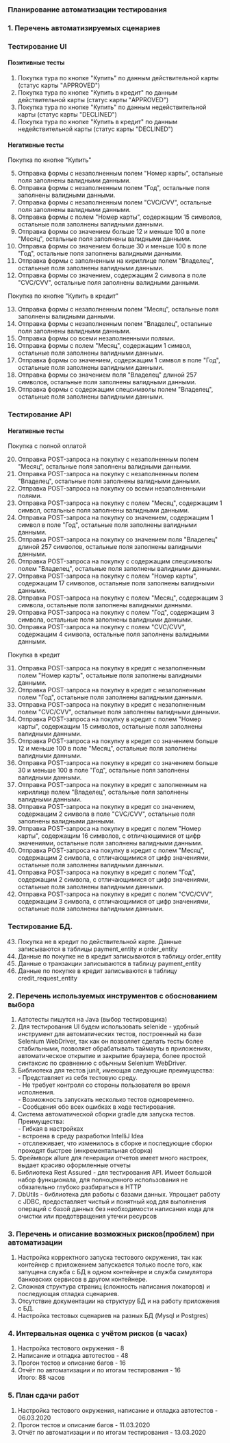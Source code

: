 ### Планирование автоматизации тестирования  

### 1. Перечень автоматизируемых сценариев

### Тестирование UI

####  Позитивные тесты  
  1. Покупка тура по кнопке "Купить" по данным действительной карты (статус карты "APPROVED")  
  2. Покупка тура по кнопке "Купить в кредит" по данным действительной карты (статус карты "APPROVED")  
  3. Покупка тура по кнопке "Купить" по данным недействительной карты (статус карты "DECLINED")  
  4. Покупка тура по кнопке "Купить в кредит" по данным недействительной карты (статус карты "DECLINED")   
  
####  Негативные тесты  
  
  Покупка по кнопке "Купить"  
    
  5. Отправка формы с незаполненным полем "Номер карты", остальные поля заполнены валидными данными.  
  6. Отправка формы с незаполненным полем "Год", остальные поля заполнены валидными данными.  
  7. Отправка формы с незаполненным полем "CVC/CVV", остальные поля заполнены валидными данными.  
  8. Отправка формы с полем "Номер карты", содержащим 15 символов, остальные поля заполнены валидными данными.  
  9. Отправка формы со значением больше 12 и меньше 100 в поле "Месяц", остальные поля заполнены валидными данными.  
  10. Отправка формы со значением больше 30 и меньше 100 в поле "Год", остальные поля заполнены валидными данными.  
  11. Отправка формы с заполненным на кириллице полем "Владелец", остальные поля заполнены валидными данными.  
  12. Отправка формы со значением, содержащим 2 символа в поле "CVC/CVV", остальные поля заполнены валидными данными. 
    
  Покупка по кнопке "Купить в кредит"  
    
  13. Отправка формы с незаполненным полем "Месяц", остальные поля заполнены валидными данными.  
  14. Отправка формы с незаполненным полем "Владелец", остальные поля заполнены валидными данными.  
  15. Отправка формы со всеми незаполненными полями.  
  16. Отправка формы с полем "Месяц", содержащим 1 символ, остальные поля заполнены валидными данными.  
  17. Отправка формы со значением, содержащим 1 символ в поле "Год", остальные поля заполнены валидными данными.  
  18. Отправка формы со значением поля "Владелец" длиной 257 символов, остальные поля заполнены валидными данными.  
  19. Отправка формы с содержащим спецсимволы полем "Владелец", остальные поля заполнены валидными данными.  
  
### Тестирование API
  
#### Негативные тесты  
   
  Покупка с полной оплатой 
  
  20. Отправка POST-запроса на покупку с незаполненным полем "Месяц", остальные поля заполнены валидными данными. 
  21. Отправка POST-запроса на покупку с незаполненным полем "Владелец", остальные поля заполнены валидными данными.  
  22. Отправка POST-запроса на покупку со всеми незаполненными полями.
  23. Отправка POST-запроса на покупку с полем "Месяц", содержащим 1 символ, остальные поля заполнены валидными данными.
  24. Отправка POST-запроса на покупку со значением, содержащим 1 символ в поле "Год", остальные поля заполнены валидными данными.
  25. Отправка POST-запроса на покупку со значением поля "Владелец" длиной 257 символов, остальные поля заполнены валидными данными.  
  26. Отправка POST-запроса на покупку с содержащим спецсимволы полем "Владелец", остальные поля заполнены валидными данными.  
  27. Отправка POST-запроса на покупку с полем "Номер карты", содержащим 17 символов, остальные поля заполнены валидными данными. 
  28. Отправка POST-запроса на покупку с полем "Месяц", содержащим 3 символа, остальные поля заполнены валидными данными.
  29. Отправка POST-запроса на покупку с полем "Год", содержащим 3 символа, остальные поля заполнены валидными данными.  
  30. Отправка POST-запроса на покупку с полем "CVC/CVV", содержащим 4 символа, остальные поля заполнены валидными данными.
  
  Покупка в кредит
   
  31. Отправка POST-запроса на покупку в кредит с незаполненным полем "Номер карты", остальные поля заполнены валидными данными.  
  32. Отправка POST-запроса на покупку в кредит с незаполненным полем "Год", остальные поля заполнены валидными данными.  
  33. Отправка POST-запроса на покупку в кредит с незаполненным полем "CVC/CVV", остальные поля заполнены валидными данными.  
  34. Отправка POST-запроса на покупку в кредит с полем "Номер карты", содержащим 15 символов, остальные поля заполнены валидными данными.  
  35. Отправка POST-запроса на покупку в кредит со значением больше 12 и меньше 100 в поле "Месяц", остальные поля заполнены валидными данными.  
  36. Отправка POST-запроса на покупку в кредит со значением больше 30 и меньше 100 в поле "Год", остальные поля заполнены валидными данными.  
  37. Отправка POST-запроса на покупку в кредит с заполненным на кириллице полем "Владелец", остальные поля заполнены валидными данными.  
  38. Отправка POST-запроса на покупку в кредит со значением, содержащим 2 символа в поле "CVC/CVV", остальные поля заполнены валидными данными.  
  39. Отправка POST-запроса на покупку в кредит с полем "Номер карты", содержащим 16 символов, с отличающимися от цифр значениями, остальные поля заполнены валидными данными.  
  40. Отправка POST-запроса на покупку в кредит с полем "Месяц", содержащим 2 символа, с отличающимися от цифр значениями, остальные поля заполнены валидными данными.  
  41. Отправка POST-запроса на покупку в кредит с полем "Год", содержащим 2 символа, с отличающимися от цифр значениями, остальные поля заполнены валидными данными.  
  42. Отправка POST-запроса на покупку в кредит с полем "CVC/CVV", содержащим 3 символа, с отличающимися от цифр значениями, остальные поля заполнены валидными данными.  
  
### Тестирование БД.
    
  43. Покупка не в кредит по действительной карте. Данные записываются в таблицы payment_entity и order_entity  
  44. Данные по покупке не в кредит записываются в таблицу order_entity  
  45. Данные о транзакции записываются в таблицу payment_entity  
  46. Данные по покупке в кредит записываются в таблицу credit_request_entity  
  
### 2. Перечень используемых инструментов с обоснованием выбора
    
  1. Автотесты пишутся на Java (выбор тестировщика)  
  2. Для тестирования UI будем использовать selenide - удобный инструмент для автоматических тестов, построенный на базе Selenium WebDriver, так как он позволяет сделать тесты более стабильными, позволяет обрабатывать таймауты в приложениях, автоматическое открытие и закрытие браузера, более простой синтаксис по сравнению с обычным Selenium WebDriver.  
  3. Библиотека для тестов junit, имеющая следующие преимущества:  
    - Представляет из себя тестовую среду.  
    - Не требует контроля со стороны пользователя во время исполнения.  
    - Возможность запускать несколько тестов одновременно.  
    - Сообщения обо всех ошибках в ходе тестирования.  
  4. Система автоматической сборки gradle для запуска тестов. Преимущества:  
    - Гибкая в настройках  
    - встроена в среду разработки IntelliJ Idea  
    - отсллеживает, что изменилось в сборке и последующие сборки проходят быстрее (инкрементальная сборка)  
  5. Фреймворк allure для генерации отчетов имеет много настроек, выдает красиво оформленные отчеты  
  6. Библиотека Rest Assured - для тестирования API. Имеет большой набор функционала, для полноценного использования не обязательно глубоко разбираться в HTTP  
  7. DbUtils - библиотека для работы с базами данных. Упрощает работу с JDBC, предоставляет чистый и понятный код для выполнения операций с базой данных без необходимости написания кода для очистки или предотвращения утечки ресурсов  
  
### 3. Перечень и описание возможных рисков(проблем) при автоматизации
  
  1. Настройка корректного запуска тестового окружения, так как контейнер с приложением запускается только после того, как запущена служба с БД в одном контейнере и служба симулятора банковских сервисов в другом контейнере.  
  2. Сложная структура страниц (сложность написания локаторов) и последующая отладка сценариев. 
  3. Отсутствие документации на структуру БД и на работу приложения с БД.
  4. Настройка тестовых сценариев на разных БД (Mysql и Postgres) 
  
### 4. Интервальная оценка с учётом рисков (в часах)
  
1. Настройка тестового окружения - 8   
2. Написание и отладка автотестов - 48  
3. Прогон тестов и описание багов - 16  
4. Отчёт по автоматизации и по итогам тестирования - 16  
Итого: 88 часов  
  
### 5. План сдачи работ
  
1. Настройка тестового окружения, написание и отладка автотестов - 06.03.2020  
2. Прогон тестов и описание багов - 11.03.2020  
3. Отчёт по автоматизации и по итогам тестирования - 13.03.2020 
